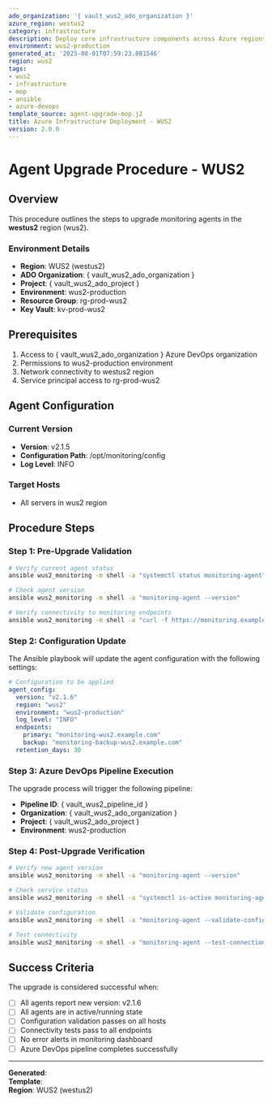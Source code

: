 ```yaml
---
ado_organization: '{ vault_wus2_ado_organization }'
azure_region: westus2
category: infrastructure
description: Deploy core infrastructure components across Azure regions
environment: wus2-production
generated_at: '2025-08-01T07:59:23.881546'
region: wus2
tags:
- wus2
- infrastructure
- mop
- ansible
- azure-devops
template_source: agent-upgrade-mop.j2
title: Azure Infrastructure Deployment - WUS2
version: 2.0.0
---
```


# Agent Upgrade Procedure - WUS2

## Overview

This procedure outlines the steps to upgrade monitoring agents in the **westus2** region (wus2).

### Environment Details

- **Region**: WUS2 (westus2)
- **ADO Organization**: { vault_wus2_ado_organization }
- **Project**: { vault_wus2_ado_project }
- **Environment**: wus2-production
- **Resource Group**: rg-prod-wus2
- **Key Vault**: kv-prod-wus2

## Prerequisites

1. Access to { vault_wus2_ado_organization } Azure DevOps organization
2. Permissions to wus2-production environment
3. Network connectivity to westus2 region
4. Service principal access to rg-prod-wus2

## Agent Configuration

### Current Version
- **Version**: v2.1.5
- **Configuration Path**: /opt/monitoring/config
- **Log Level**: INFO

### Target Hosts
- All servers in wus2 region

## Procedure Steps

### Step 1: Pre-Upgrade Validation

```bash
# Verify current agent status
ansible wus2_monitoring -m shell -a "systemctl status monitoring-agent"

# Check agent version
ansible wus2_monitoring -m shell -a "monitoring-agent --version"

# Verify connectivity to monitoring endpoints
ansible wus2_monitoring -m shell -a "curl -f https://monitoring.example.com/health"
```

### Step 2: Configuration Update

The Ansible playbook will update the agent configuration with the following settings:

```yaml
# Configuration to be applied
agent_config:
  version: "v2.1.6"
  region: "wus2"
  environment: "wus2-production"
  log_level: "INFO"
  endpoints:
    primary: "monitoring-wus2.example.com"
    backup: "monitoring-backup-wus2.example.com"
  retention_days: 30
```

### Step 3: Azure DevOps Pipeline Execution

The upgrade process will trigger the following pipeline:

- **Pipeline ID**: { vault_wus2_pipeline_id }
- **Organization**: { vault_wus2_ado_organization }
- **Project**: { vault_wus2_ado_project }
- **Environment**: wus2-production

### Step 4: Post-Upgrade Verification

```bash
# Verify new agent version
ansible wus2_monitoring -m shell -a "monitoring-agent --version"

# Check service status
ansible wus2_monitoring -m shell -a "systemctl is-active monitoring-agent"

# Validate configuration
ansible wus2_monitoring -m shell -a "monitoring-agent --validate-config"

# Test connectivity
ansible wus2_monitoring -m shell -a "monitoring-agent --test-connection"
```

## Success Criteria

The upgrade is considered successful when:

- [ ] All agents report new version: v2.1.6
- [ ] All agents are in active/running state
- [ ] Configuration validation passes on all hosts
- [ ] Connectivity tests pass to all endpoints
- [ ] No error alerts in monitoring dashboard
- [ ] Azure DevOps pipeline completes successfully

---

**Generated**:   
**Template**:   
**Region**: WUS2 (westus2)